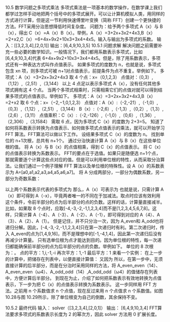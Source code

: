 
10.5 数学问题之多项式乘法
多项式乘法是一项基本的数学操作，在数学课上我们都学过怎样手动地把两个括号中的多项式展开。可以让计算机模拟人类，用同样的方式进行计算，但是这一节利用快速傅里叶变换（简称 FFT）创建一个更快捷的方法。FFT采用分治思想降低时间复杂度。
问题为：给予两个多项式 A（x）与 B（x），得出 C（x）=A（x）B（x）。举例，A（x）=3+2x+3x2+4x3,B（x）=2+x2,C（x）=6+4x+9x2+10x3+3x4+4x5。输入与输出为多项式的系数。
输入：[[3,2,3,4],[2,0,1]]
输出：[6,4,9,10,3,5]
10.5.1 问题求解
解决问题之前需要补充一些必要的数学知识。一般情况下，我们都用系数表示多项式，比如[6,4,9,10,3,4]代表 6+4x+9x2+10x3+3x4+4x5。但是，除了用系数表示，多项式还有一种表达方式叫作点值表示。
如果多项式的度数为 n，也就是说，多项式包含 xn 项，则多项式可被 n+1对点值表示，前提条件为点不重复。举例如下。
多项式：A（x）=3+2x+3x2+4x3
取 4 个点：x=（0,1,2,3）
点值对：（0,3）,（1,12）,（2,51）,（3,144）
以上 4 点足以表示多项式 A（x），没有任何其他多项式拥有这 4 个点。
当两个多项式相乘时，只需相乘它们的点值对就可以得到结果多项式的点值表示。举例如下。
多项式：A（x）=3+2x+3x2+4x3,B（x）=2+x2
取 6 个点：x=（−2,−1,0,1,2,3）
点值对：A（x）:（-2,-21）,（-1,0）,（0,3）,（1,12）,（2,51）,（3,144）
B（x）:（-2,6）,（-1,3）,（0,2）,（1,3）,（2,6）,（3,11）
点值乘积：C（x）:（-2,-126）,（-1,0）,（0,6）,（1,36）,（2,306）,（3,1584）
需取 6 点，因为多项式 C（x）的度数为 2+3=5。
知道了如何将系数表示转换为点值表示、如何做多项式点值表示的乘法，就可以开始学习 FFT 算法。FFT算法可以做以下工作。
设结果多项式 C（x）的度数为 n。
找到单位的 n+1次根，总共有 n+1个。
通过分治快速计算 A（x）与 B（x）在这些单位根的值。
将 A（x）与 B（x）的点值相乘，得到 C（x）的点值表示。
将 C（x）的点值表示转换为系数表示。
FFT的要点在于选值。如果只是随便选 n+1个点，那就需要逐个计算这些点对应的值。但是可以利用单位根的特性，从而采取分治算法。让我们通过一个例子理解 FFT 算法以及单位根的特殊性。设
A（x）的系数表示为 A=[a0,a1,a2,a3,a4,a5,a6,a7]。
将 A 分成两部分，一部分为偶数系数，另一部分为奇数系数：


以上两个系数表示代表的多项式为
那么，A（x）可表示为
也就是说，只需计算 A（x）即可得到 A（-x），毕竟两者唯一的不同在于加减法。取点时应该有效利用这个条件，令前半部分的点为后半部分的点的负数。这样的话，计算量直接减半。
比如，如果取 8 个点时，应取[-4,-3,-2,-1,1,2,3,4]而不是[1,2,3,4,5,6,7,8]。这样，只需计算 A（-4）、A（-3）、A（-2）、A（-1），即可得到对应的 A（4）、A（3）、A（2）、A（1）。
但是记住，并不只分治一次，因为 A_even和 A_odd也将递归分解。因此，[-4,-3,-2,-1,1,2,3,4]只在第一次递归时有利。第二次递归时，传入 A_even的点为[1,4,9,16]，而不是理想中的[-1,-4,1,4]，因此第一次递归后没有再减少计算量。
只有选单位根为点才能达到目的。因为单位根的特性，每一次递归都能确保前半部分的点为后半部分的点的负数。举例如下。
单位的 8 次根为：。
点的平方：1,i,-1,-i
再次平方：1,-1
最后平方：1
来看一个实例：
在上一步的计算中，把储存在列表中，以便直接计算值：
又因为
所以，在第一步中，无须直接计算的后半部分，而是在分治时采用同样的方法，将 A_even_even（14）、A_even_even（ω4）、A_odd_odd（14）,A_odd_odd（ω4）的值储存在列表中，方便计算后半部分。
到现在为止，介绍了如何把系数表示有效地转换为点值表示，下一步为把 C（x）的点值表示转换为系数表示。
这一步同样用 FFT 方法。之前用 n 个系数值求 n 个点值，现在反过来用 n 个点值求 n 个系数值。如图 10.28与图 10.29所示，除了单位根变为自己的倒数，其余保持不变。


10.5.2 最终代码
输入：
solver（[3,2,3,4],[2,0,1]）
输出：
[6,4,9,10,3,4]
FFT算法要求多项式的系数表示长度为 2 的幂次方，因此 solver 方法用 0 扩展长度。
